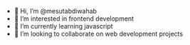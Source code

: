 - 👋 Hi, I’m @mesutabdiwahab
- 👀 I’m interested in frontend development
- 🌱 I’m currently learning javascript
- 💞️ I’m looking to collaborate on web development projects


<!---
mesutabdiwahab/mesutabdiwahab is a ✨ special ✨ repository because its `README.md` (this file) appears on your GitHub profile.
You can click the Preview link to take a look at your changes.
--->
